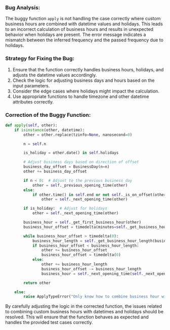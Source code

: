 ### Bug Analysis:
The buggy function `apply` is not handling the case correctly where custom business hours are combined with datetime values and holidays. This leads to an incorrect calculation of business hours and results in unexpected behavior when holidays are present. The error message indicates a mismatch between the inferred frequency and the passed frequency due to holidays.

### Strategy for Fixing the Bug:
1. Ensure that the function correctly handles business hours, holidays, and adjusts the datetime values accordingly.
2. Check the logic for adjusting business days and hours based on the input parameters.
3. Consider the edge cases where holidays might impact the calculation.
4. Use appropriate functions to handle timezone and other datetime attributes correctly.

### Correction of the Buggy Function:
```python
def apply(self, other):
    if isinstance(other, datetime):
        other = other.replace(tzinfo=None, nanosecond=0)

        n = self.n

        is_holiday = other.date() in self.holidays

        # Adjust business days based on direction of offset
        business_day_offset = BusinessDay(n=n)
        other += business_day_offset

        if n < 0:  # Adjust to the previous business day
            other = self._previous_opening_time(other)
        else:
            if other.time() in self.end or not self._is_on_offset(other):
                other = self._next_opening_time(other)

        if is_holiday:  # Adjust for holidays
            other = self._next_opening_time(other)

        business_hour = self._get_first_business_hour(other)
        business_hour_offset = timedelta(minutes=self._get_business_hour_offset())

        while business_hour_offset > timedelta(0):
            business_hour_length = self._get_business_hour_length(business_hour)
            if business_hour_offset < business_hour_length:
                other += business_hour_offset
                business_hour_offset = timedelta(0)
            else:
                other += business_hour_length
                business_hour_offset -= business_hour_length
                business_hour = self._next_opening_time(self._next_opening_time(other))

        return other

    else:
        raise ApplyTypeError("Only know how to combine business hour with datetime")
```

By carefully adjusting the logic in the corrected function, the issues related to combining custom business hours with datetimes and holidays should be resolved. This will ensure that the function behaves as expected and handles the provided test cases correctly.
